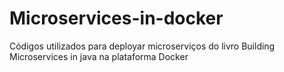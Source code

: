 # Microservices-in-docker
Códigos utilizados para deployar microserviços do livro Building Microservices in java na plataforma Docker
